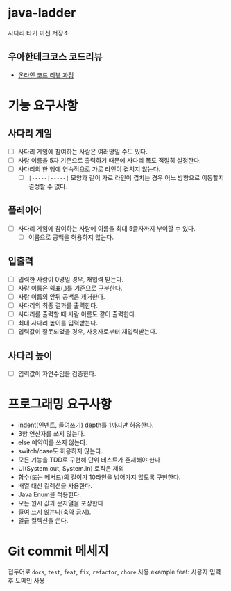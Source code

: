 # java-ladder

사다리 타기 미션 저장소

## 우아한테크코스 코드리뷰

- [온라인 코드 리뷰 과정](https://github.com/woowacourse/woowacourse-docs/blob/master/maincourse/README.md)

# 기능 요구사항
## 사다리 게임
- [ ] 사다리 게임에 참여하는 사람은 여러명일 수도 있다.
- [ ] 사람 이름을 5자 기준으로 출력하기 때문에 사다리 폭도 적절히 설정한다.
- [ ] 사다리의 한 행에 연속적으로 가로 라인이 겹치지 않는다.
  - [ ] `|-----|-----|` 모양과 같이 가로 라인이 겹치는 경우 어느 방향으로 이동할지 결정할 수 없다.

## 플레이어
- [ ] 사다리 게임에 참여하는 사람에 이름을 최대 5글자까지 부여할 수 있다.
    - [ ] 이름으로 공백을 허용하지 않는다.

## 입출력
- [ ] 입력한 사람이 0명일 경우, 재입력 받는다.
- [ ] 사람 이름은 쉼표(,)를 기준으로 구분한다.
- [ ] 사람 이름의 앞뒤 공백은 제거한다.
 - [ ] 사다리의 최종 결과를 출력한다.
- [ ] 사다리를 출력할 때 사람 이름도 같이 출력한다.
- [ ] 최대 사다리 높이를 입력받는다.
- [ ] 입력값이 잘못되었을 경우, 사용자로부터 재입력받는다.

## 사다리 높이
- [ ] 입력값이 자연수임을 검증한다.

# 프로그래밍 요구사항
- indent(인덴트, 들여쓰기) depth를 1까지만 허용한다.
- 3항 연산자를 쓰지 않는다.
- else 예약어를 쓰지 않는다.
- switch/case도 허용하지 않는다.
- 모든 기능을 TDD로 구현해 단위 테스트가 존재해야 한다
- UI(System.out, System.in) 로직은 제외
- 함수(또는 메서드)의 길이가 10라인을 넘어가지 않도록 구현한다.
- 배열 대신 컬렉션을 사용한다.
- Java Enum을 적용한다.
- 모든 원시 값과 문자열을 포장한다
- 줄여 쓰지 않는다(축약 금지).
- 일급 컬렉션을 쓴다.

# Git commit 메세지
접두어로 `docs`, `test`, `feat`, `fix`, `refactor`, `chore` 사용
example feat: 사용자 입력 후 도메인 사용